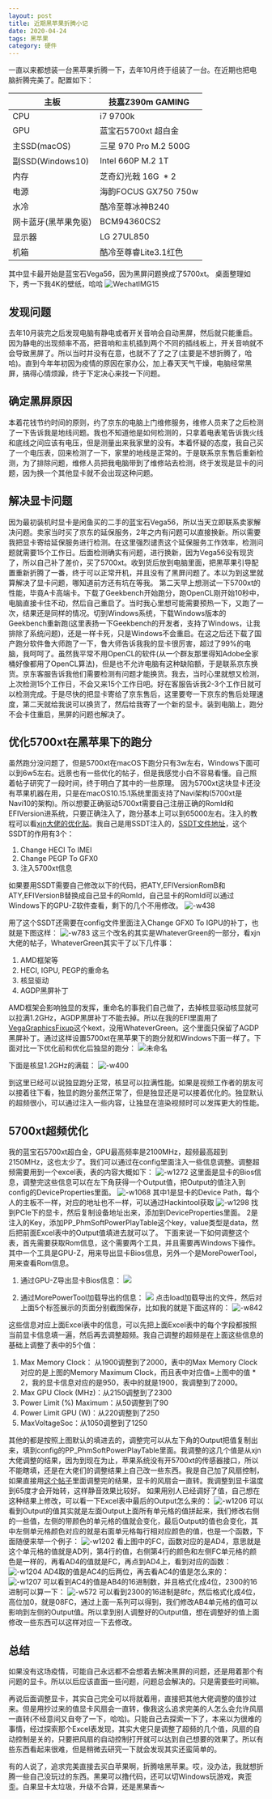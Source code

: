 ```yaml
---
layout: post
title: 近期黑苹果折腾小记
date: 2020-04-24
tags: 黑苹果
category: 硬件
---
```


一直以来都想装一台黑苹果折腾一下，去年10月终于组装了一台。在近期也把电脑折腾完美了。配置如下：

| 主板              | 技嘉Z390m GAMING      |
|-----------------|---------------------|
| CPU             | i7 9700k            |
| GPU             | 蓝宝石5700xt 超白金       |
| 主SSD(macOS)     | 三星 970 Pro M.2 500G |
| 副SSD(Windows10) | Intel 660P M.2 1T   |
| 内存              | 芝奇幻光戟 16G  * 2      |
| 电源              | 海韵FOCUS GX750 750w  |
| 水冷              | 酷冷至尊冰神B240          |
| 网卡蓝牙(黑苹果免驱)     | BCM94360CS2         |
| 显示器             | LG 27UL850          |
| 机箱              | 酷冷至尊睿Lite3.1红色      |

其中显卡最开始是蓝宝石Vega56，因为黑屏问题换成了5700xt。
桌面整理如下，秀一下我4K的壁纸，哈哈
![WechatIMG15](https://nightwish.oss-cn-beijing.aliyuncs.com/2020/04/24/wechatimg15.jpeg)


## 发现问题
去年10月装完之后发现电脑有静电或者开关音响会自动黑屏，然后就只能重启。因为静电的出现频率不高，把音响和主机插到两个不同的插线板上，开关音响就不会导致黑屏了。所以当时并没有在意，也就不了了之了(主要是不想折腾了，哈哈)。直到今年年初因为疫情的原因在家办公，加上春天天气干燥，电脑经常黑屏，搞得心情烦躁，终于下定决心来找一下问题。
## 确定黑屏原因
本着花钱节约时间的原则，约了京东的电脑上门维修服务，维修人员来了之后检测了一下告诉我是地线问题。我也不知道他是如何检测的，只拿着电表笔告诉我火线和底线之间应该有电压，但是测量出来我家里的没有。本着怀疑的态度，我自己买了一个电压表，回来检测了一下，家里的地线是正常的。于是联系京东售后重新检测，为了排除问题，维修人员把我电脑带到了维修站去检测，终于发现是显卡的问题，因为换一个其他显卡就不会出现这种问题。
## 解决显卡问题
因为最初装机时显卡是闲鱼买的二手的蓝宝石Vega56，所以当天立即联系卖家解决问题。卖家当时买了京东的延保服务，2年之内有问题可以直接换新。所以需要我把显卡寄给延保服务进行检测。在这里强烈谴责这个延保服务工作效率，检测问题就需要15个工作日。后面检测确实有问题，进行换新，因为Vega56没有现货了，所以自己补了差价，买了5700xt。收到货后放到电脑里面，把黑苹果引导配置重新折腾了一番，终于可以正常开机，并且没有了黑屏问题了。本以为到这里就算解决了显卡问题，哪知道前方还有坑在等我。
第二天早上想测试一下5700xt的性能，毕竟A卡高端卡。下载了Geekbench开始跑分，跑OpenCL刚开始10秒中，电脑直接卡住不动，然后自己重启了。当时我心里想可能需要预热一下，又跑了一次，结果还是同样的情况。切到Windows系统，下载Windows版本的Geekbench重新跑(这里表扬一下Geekbench的开发者，支持了Windows，让我排除了系统问题)，还是一样卡死，只是Windows不会重启。在这之后还下载了国产跑分软件鲁大师跑了一下，鲁大师告诉我我的显卡很厉害，超过了99%的电脑，我呵呵了。虽然我平常不用OpenCL的软件(从一个群友那里得知Adobe全家桶好像都用了OpenCL算法)，但是也不允许电脑有这种缺陷额，于是联系京东换货。京东客服告诉我他们需要检测有问题才能换货。我去，当时心里就想又检测，上次检测15个工作日，不会又来15个工作日吧。好在客服告诉我2-3个工作日就可以检测完成。于是尽快的把显卡寄给了京东售后，这里要夸一下京东的售后处理速度，第二天就给我说可以换货了，然后给我寄了一个新的显卡。装到电脑上，跑分不会卡住重启，黑屏的问题也解决了。
## 优化5700xt在黑苹果下的跑分
虽然跑分没问题了，但是5700xt在macOS下跑分只有3w左右，Windows下面可以到6w5左右。远景也有一些优化的帖子，但是我感觉小白不容易看懂。自己照着帖子研究了一段时间，终于明白了其中的一些原理。
因为5700xt这块显卡还没有苹果机器在用，只是在macOS10.15.1系统里面支持了Navi架构(5700xt是Navi10的架构)。所以想要正确驱动5700xt需要自己注册正确的RomId和EFIVersion进系统，只要正确注入了，跑分基本上可以到65000左右。注入的教程可以看[xjn大佬的优化贴](https://bbs.pcbeta.org/viewthread-1839725-1-1.html)。我自己是用SSDT注入的，[SSDT文件地址](
https://nightwish.oss-cn-beijing.aliyuncs.com/SSDT-GPU.aml)，这个SSDT的作用有3个：
1. Change HECI To IMEI
2. Change PEGP To GFX0
3. 注入5700xt信息

如果要用SSDT需要自己修改以下的代码，把ATY,EFIVersionRomB和ATY,EFIVersionB替换成自己显卡的RomId，自己显卡的RomId可以通过Windows下的GPU-Z软件查看，剩下的几个不用修改。
![-w438](https://nightwish.oss-cn-beijing.aliyuncs.com/2020/04/24/15876995810760.jpg)


用了这个SSDT还需要在config文件里面注入Change GFX0 To IGPU的补丁，也就是下图这样：
![-w783](https://nightwish.oss-cn-beijing.aliyuncs.com/2020/04/24/15876515157523.jpg)
这三个改名的其实是WhateverGreen的一部分，看xjn大佬的帖子，WhateverGreen其实干了以下几件事：
1. AMD框架等
2. HECI, IGPU, PEGP的重命名
3. 核显驱动
4. AGDP黑屏补丁

AMD框架会影响独显的发挥，重命名的事我们自己做了，去掉核显驱动核显就可以拉满1.2GHz，AGDP黑屏补丁不能去掉。所以在我的EFI里面用了[VegaGraphicsFixup](https://github.com/jyavenard/Vega5KFixup/releases)这个kext，没用WhateverGreen。这个里面只保留了AGDP黑屏补丁。通过这样设置5700xt在黑苹果下的跑分就和Windows下面一样了。下面对比一下优化前和优化后独显的跑分：
![未命名](https://nightwish.oss-cn-beijing.aliyuncs.com/2020/04/24/wei-ming-ming.png)

下面是核显1.2GHz的满载：
![-w400](https://nightwish.oss-cn-beijing.aliyuncs.com/2020/04/24/15876531696127.jpg)

到这里已经可以说独显跑分正常，核显可以拉满性能。如果是视频工作者的朋友可以接着往下看，独显的跑分虽然正常了，但是独显还是可以接着优化的。独显默认的超频很小，可以通过注入一些内容，让独显在渲染视频时可以发挥更大的性能。

## 5700xt超频优化
我的蓝宝石5700xt超白金，GPU最高频率是2100MHz，超频最高超到2150MHz，这也太少了。我们可以通过在config里面注入一些信息调整。调整超频需要用到一个excel表，表的内容大概如下：
![-w1272](https://nightwish.oss-cn-beijing.aliyuncs.com/2020/04/24/15877000843764.jpg)
这里面是显卡的Bios信息，调整完这些信息可以在左下角获得一个Output值，把Output的值注入到config的DeviceProperties里面。
![-w1068](https://nightwish.oss-cn-beijing.aliyuncs.com/2020/04/24/15877003531451.jpg)
其中1是显卡的Device Path，每个人的主板不一样，对应的地址也不一样，可以通过Hackintool获取
![-w1298](https://nightwish.oss-cn-beijing.aliyuncs.com/2020/04/24/15877005016001.jpg)
找到PCIe下的显卡，然后复制设备地址出来，添加到DeviceProperties里面。
2是注入的Key，添加PP_PhmSoftPowerPlayTable这个key，value类型是data，然后把前面Excel表中的Output值填进去就可以了。
下面来说一下如何调整这个表，首先需要获取Rom信息，这个需要两个工具，并且需要再Windows下操作。其中一个工具是GPU-Z，用来导出显卡Bios信息，另外一个是MorePowerTool，用来查看Rom信息。
1. 通过GPU-Z导出显卡Bios信息：
![](https://nightwish.oss-cn-beijing.aliyuncs.com/2020/04/24/15877011140377.jpg)

2. 通过MorePowerTool加载导出的信息：
![](https://nightwish.oss-cn-beijing.aliyuncs.com/2020/04/24/15877011748826.jpg)
点击load加载导出的文件，然后对上面5个标签展示的页面分别截图保存，比如我的就是下面这样的：
![-w842](https://nightwish.oss-cn-beijing.aliyuncs.com/2020/04/24/15877019678461.jpg)

这些信息对应上面Excel表中的信息，可以先把上面Excel表中的每个字段都按照当前显卡信息填一遍，然后再去调整超频。我自己调整的超频是在上面这些信息的基础上调整了表中的5个值：
1. Max Memory Clock： 从1900调整到了2000，表中的Max Memory Clock对应的是上图的Memory Maximum Clock，而且表中对应值=上图中的值 * 2，我的显卡信息对应的是950，表中的就是1900，我调整到了2000。
2. Max GPU Clock (MHz)：从2150调整到了2300
3. Power Limit (%) Maximum：从50调整到了90
4. Power Limit GPU (W)：从220调整到了250
5. MaxVoltageSoc：从1050调整到了1250

其他的都是按照上图默认的填进去的，调整完可以从左下角的Output把值复制出来，填到config的PP_PhmSoftPowerPlayTable里面。我调整的这几个值是从xjn大佬调整的结果，因为到现在为止，苹果系统没有开5700xt的传感器接口，所以不能瞎填，还是在大佬们的调整结果上自己改一些东西。我是自己加了风扇控制，如果直接用[这个帖子](http://bbs.pcbeta.com/viewthread-1836920-1-1.html)里面调整完的结果，显卡的风扇会一直转。我调整到显卡温度到65度才会开始转，这样静音效果比较好。
如果用别人已经调好了值，自己想在这种结果上修改，可以看一下Excel表中最后的Output怎么来的：
![-w1206](https://nightwish.oss-cn-beijing.aliyuncs.com/2020/04/24/15877026565671.jpg)
可以看到Output的值其实就是左面Output上面所有单元格的值拼起来，我们修改右侧的一些值，左侧的带颜色的单元格的值就会变化，最后Output的值也会变化，其中左侧单元格颜色对应的就是右面单元格每行相对应颜色的值，也是一个函数，下面随便来举一个例子：
![-w1202](https://nightwish.oss-cn-beijing.aliyuncs.com/2020/04/24/15877029035511.jpg)
看上图中的FC，函数对应的是AD4，意思就是这个单元格的值就是AD列，第4行的值，右侧第4行的颜色和左侧FC单元格的颜色是一样的，再看AD4的值就是FC，再点到AD4上，看到对应的函数：
![-w1204](https://nightwish.oss-cn-beijing.aliyuncs.com/2020/04/24/15877030733739.jpg)
AD4取的值是AC4的后两位，再去看AC4的值是怎么来的：
![-w1207](https://nightwish.oss-cn-beijing.aliyuncs.com/2020/04/24/15877031455907.jpg)
可以看到AC4的值是AB4的16进制数，并且格式化成4位，2300的16进制可以算一下：
![-w572](https://nightwish.oss-cn-beijing.aliyuncs.com/2020/04/24/15877032104748.jpg)
可以看到2300的16进制是8fc，然后格式化成4位，高位加0，就是08FC，通过上面一系列可以得到，我们修改AB4单元格的值可以影响到左侧的Output值。所以拿到别人调整好的Output值，想在调整好的值上面修改一些东西可以这样对应一下去修改。
## 总结
如果没有这场疫情，可能自己永远都不会想着去解决黑屏的问题，还是用着那个有问题的显卡。所以以后应该直面一些问题，问题总会解决的。只是需要些时间嘛。

再说后面调整显卡，其实自己完全可以将就着用，直接把其他大佬调整的值抄过来。但是用抄过来的值显卡风扇会一直转，像我这么追求完美的人怎么会允许风扇一直转(不经意间又自夸了一下，哈哈)。只能自己去探索一下了，本来以为很难的事情，经过探索那个Excel表发现，其实大佬只是调整了超频的几个值，风扇的自动控制是关的，只要把风扇的自动控制打开就可以达到自己想要的效果了。所以有些东西看起来很难，但是稍微去研究一下就会发现其实还蛮简单的。

有的人说了，追求完美直接去买白苹果啊，折腾啥黑苹果。哎，没办法，我就想折腾一些自己没玩过的东西。黑果可以撸代码，还可以切Windows玩游戏，爽歪歪。白果显卡太垃圾，升级不合算，还是黑果香～
















